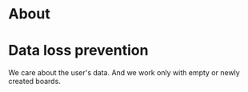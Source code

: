 # About

# Data loss prevention

We care about the user's data.
And we work only with empty or newly created boards.

